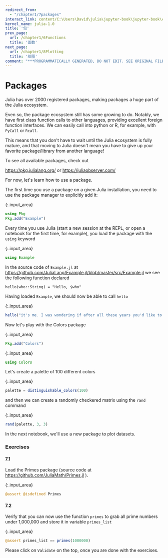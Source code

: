```yaml
---
redirect_from:
  - "/chapter1/7packages"
interact_link: content/C:\Users\David\julia\jupyter-book\jupyter-book\content\chapter1/7Packages.ipynb
kernel_name: julia-1.0
title: '包'
prev_page:
  url: /chapter1/6Functions
  title: '函数'
next_page:
  url: /chapter1/8Plotting
  title: '绘图'
comment: "***PROGRAMMATICALLY GENERATED, DO NOT EDIT. SEE ORIGINAL FILES IN /content***"
---
```


# Packages

Julia has over 2000 registered packages, making packages a huge part of the Julia ecosystem.

Even so, the package ecosystem still has some growing to do. Notably, we have first class function calls  to other languages, providing excellent foreign function interfaces. We can easily call into python or R, for example, with `PyCall` or `Rcall`.

This means that you don't have to wait until the Julia ecosystem is fully mature, and that moving to Julia doesn't mean you have to give up your favorite package/library from another language! 

To see all available packages, check out

https://pkg.julialang.org/
or
https://juliaobserver.com/

For now, let's learn how to use a package.

The first time you use a package on a given Julia installation, you need to use the package manager to explicitly add it:



{:.input_area}
```julia
using Pkg
Pkg.add("Example")
```


Every time you use Julia (start a new session at the REPL, or open a notebook for the first time, for example), you load the package with the `using` keyword



{:.input_area}
```julia
using Example
```


In the source code of `Example.jl` at
https://github.com/JuliaLang/Example.jl/blob/master/src/Example.jl
we see the following function declared

```
hello(who::String) = "Hello, $who"
```

Having loaded `Example`, we should now be able to call `hello`



{:.input_area}
```julia
hello("it's me. I was wondering if after all these years you'd like to meet.")
```


Now let's play with the Colors package



{:.input_area}
```julia
Pkg.add("Colors")
```




{:.input_area}
```julia
using Colors
```


Let's create a palette of 100 different colors



{:.input_area}
```julia
palette = distinguishable_colors(100)
```


and then we can create a randomly checkered matrix using the `rand` command



{:.input_area}
```julia
rand(palette, 3, 3)
```


In the next notebook, we'll use a new package to plot datasets.

### Exercises

#### 7.1
Load the Primes package (source code at https://github.com/JuliaMath/Primes.jl ).



{:.input_area}
```julia
@assert @isdefined Primes
```


#### 7.2
Verify that you can now use the function `primes` to grab all prime numbers under 1,000,000 and store it in variable `primes_list`



{:.input_area}
```julia
@assert primes_list == primes(1000000)
```


Please click on `Validate` on the top, once you are done with the exercises.
